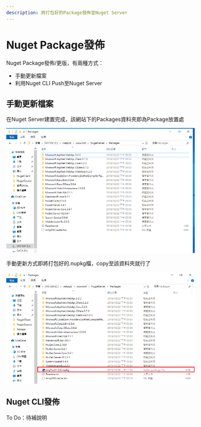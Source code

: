 ```yaml
---
description: 將打包好的Package發佈至Nuget Server
---
```


# Nuget Package發佈

Nuget Package發佈/更版，有兩種方式：

* 手動更新檔案
* 利用Nuget CLI Push至Nuget Server

## 手動更新檔案

在Nuget Server建置完成，該網站下的Packages資料夾即為Package放置處

![](../../.gitbook/assets/image%20%2878%29.png)

手動更新方式即將打包好的.nupkg檔，copy至該資料夾就行了

![](../../.gitbook/assets/image%20%2867%29.png)

## Nuget CLI發佈

To Do：待補說明

